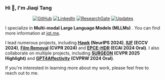 ### Hi 👋, I'm Jiaqi Tang 
<p align="center">
    <a href="https://github.com/jqtangust/" target="_blank"><img alt="GitHub" src="https://img.shields.io/badge/-GitHub-181717?style=flat-square&logo=github"></a>
    <a href="https://www.linkedin.com/in/jqtnpu" target="_blank"><img alt="LinkedIn" src="https://img.shields.io/badge/-LinkedIn-0077B5?style=flat-square&logo=Linkedin&logoColor=white"></a>
    <a href="https://www.researchgate.net/profile/Jiaqi-Tang-29" target="_blank"><img alt="ResearchGate" src="https://img.shields.io/badge/-ResearchGate-00CCBB?style=flat-square&logo=ResearchGate&logoColor=white"></a>
    <a href="https://github.com/jqtangust?tab=followers" target="_blank"><img alt="Updates" src="https://img.shields.io/badge/--000000?style=flat-square&logo=RSS&logoColor=white"></a>
<!--     <a href="https://github.com/jqtangust" target="_blank"><img alt="alwinw" src="https://badges.pufler.dev/visits/alwinw/alwinw?logo=GitHub&label=visits&color=success&logoColor=white&style=flat-square"/></a>
<!--     <a href="https://github.com/jqtangust" target="_blank"><img alt="profile hits" src="https://img.shields.io/jsdelivr/gh/hw/alwinw/alwinw?label=hits&style=flat-square"></a> -->
</p>

I specialize in __Multi-modal Large Language Models (MLLMs)__ . You can find more information at [jqt.me](https://jqtangust.github.io).

I lead numerous projects, including __[Hawk](https://github.com/jqtangust/hawk) (NeurIPS 2024)__, __[IUF](https://github.com/jqtangust/IUF) (ECCV 2024)__, __[Film Removal](https://github.com/jqtangust/FilmRemoval) (CVPR 2024)__ and __[EPCE-HDR](https://github.com/jqtangust/EPCE-HDR) (ECAI 2024 Oral)__. 
I also collaborate on multiple projects, including __[SURGEON](https://github.com/kadmkbl/SURGEON) (CVPR 2025 Highlight)__ and __[GPT4Affectivity](https://github.com/EnVision-Research/GPT4Affectivity) (CVPRW 2024 Oral)__.

If you're interested in learning more about my work, please feel free to reach out to me.
